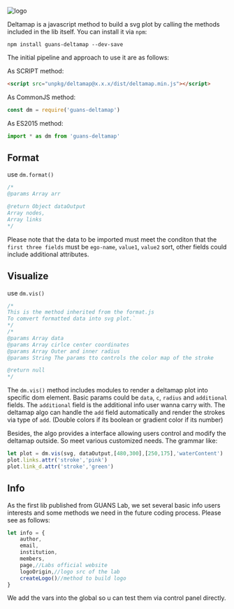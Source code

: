![logo](https://gitee.com/shaolunryan/GUANS-libs/raw/master/guans-deltamap/info/logo.svg)

Deltamap is a javascript method to build a svg plot by calling the methods included in the lib itself.
You can install it via `npm`:
```shell
npm install guans-deltamap --dev-save
```
The initial pipeline and approach to use it are as follows:

As SCRIPT method: 
```html
<script src="unpkg/deltamap@x.x.x/dist/deltamap.min.js"></script>
```

As CommonJS method:
```js
const dm = require('guans-deltamap')
```

As ES2015 method:
```js
import * as dm from 'guans-deltamap'
```


Format
---
use `dm.format()`
```php
/* 
@params Array arr

@return Object dataOutput
Array nodes,
Array links
*/
```
Please note that the data to be imported must meet the conditon that the `first three fields` must be `ego-name`, `value1`, `value2` sort, other fields could include additional attributes.

Visualize
---
use `dm.vis()`
```php
/* 
This is the method inherited from the format.js
To comvert formatted data into svg plot.`
*/
/* 
@params Array data
@params Array cirlce center coordinates
@params Array Outer and inner radius
@params String The params tto controls the color map of the stroke

@return null
*/
```
The `dm.vis()` method includes modules to render a deltamap plot into specific dom element.
Basic params could be `data`, `c`, `radius` and `additional` fields.
The `additional` field is the additional info user wanna carry with.
The deltamap algo can handle the `add` field automatically and render the strokes via type of `add`.
(Double colors if its boolean or gradient color if its number) 

Besides, the algo provides a interface allowing users control and modify the deltamap outside.
So meet various customized needs. The grammar like:
```js
let plot = dm.vis(svg, dataOutput,[480,300],[250,175],'waterContent')
plot.links.attr('stroke','pink')
plot.link_d.attr('stroke','green')
```

Info
---
As the first lib published from GUANS Lab, we set several basic info users interests and some methods we need in the future coding process. Please see as follows:
```js
let info = {
    author,
    email,
    institution,
    members,
    page,//Labs official website
    logoOrigin,//logo src of the lab
    createLogo()//method to build logo
}
```

We add the vars into the global so u can test them via control panel directly.